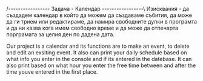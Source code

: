/----------------- Задача - Календар -----------------\ 
Изисквания - да създадем календар в който да можем да създаваме събития, да може да ги трием или редактираме, да намира свободните дупки в програмта
и да ни казва кога имем свободно време и да може да отпечарта порграмата за целия ден по дадена дата.

Our project is a calendar and its functions are to make an event, to delete and edit an exsiting event. It also can print your daily schedule based on what info you enter in the console and if its entered in the datebase. It can also print based on what hour you enter the free time between and after the time youve entered in the first place.
